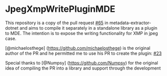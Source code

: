 # JpegXmpWritePluginMDE
This repository is a copy of the pull request [#65](https://github.com/drewnoakes/metadata-extractor-dotnet/pull/65) in metadata-extractor-dotnet and aims to compile it separately in a standalone library as a plugin to MDE. The intention is to expose the writing functionality for XMP in jpeg case. 

[@michaelosthege] (https://github.com/michaelosthege) is the original author of the PR and he permitted me to use his PR to create the plugin: 
[#23](https://github.com/drewnoakes/metadata-extractor-dotnet/issues/23)

Special thanks to [@Numpsy] (https://github.com/Numpsy) for the original idea of compiling the PR into a library and support through the development


